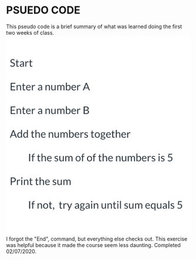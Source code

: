 <html>
	<head>
	</head>
	<body>
		<h1>PSUEDO CODE</h1>
		<p>This pseudo code is a brief summary of what was learned doing the first two weeks of class. <img src="Psuedocode.png"
		<p>I forgot the "End", command, but everything else checks out. This exercise was helpful because it made the course seem less daunting. Completed 02/07/2020.</p>
	</body>
</html>
